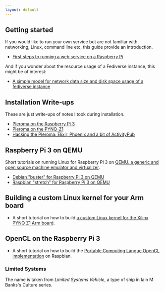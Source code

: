 ```yaml
---
layout: default
---
```


## Getting started 

If you would like to run your own service but are not familiar with networking, Linux, command line etc, this guide provide an introduction. 

* [First steps to running a web service on a Raspberry Pi](https://github.com/wimvanderbauwhede/limited-systems/wiki/First-steps-to-running-a-web-service-on-a-Raspberry-Pi)

And if you wonder about the resource usage of a Fediverse instance, this might be of interest:

* [A simple model for network data size and disk space usage of a fediverse instance](https://github.com/wimvanderbauwhede/limited-systems/wiki/A-simple-model-for-network-data-size-and-disk-space-usage-of-a-fediverse-instance)

## Installation Write-ups

These are just write-ups of notes I took during installation.

* [Pleroma on the Raspberry Pi 3](https://github.com/wimvanderbauwhede/limited-systems/wiki/Pleroma-on-the-Raspberry-Pi-3)
* [Pleroma on the PYNQ-Z1](https://github.com/wimvanderbauwhede/limited-systems/wiki/Pleroma-on-the-PYNQ-Z1)
* [Hacking the Pleroma: Elixir, Phoenix and a bit of ActivityPub](https://github.com/wimvanderbauwhede/limited-systems/wiki/Hacking-the-Pleroma:-Elixir,-Phoenix-and-a-bit-of-ActivityPub)

## Raspberry Pi 3 on QEMU

Short tutorials on running Linux for Raspberry Pi 3 on [QEMU, a generic and open source machine emulator and virtualizer](https://www.qemu.org/).

* [Debian "buster" for Raspberry Pi 3 on QEMU](https://github.com/wimvanderbauwhede/limited-systems/wiki/Debian-%22buster%22-for-Raspberry-Pi-3-on-QEMU)
* [Raspbian "stretch" for Raspberry Pi 3 on QEMU](https://github.com/wimvanderbauwhede/limited-systems/wiki/Raspbian-%22stretch%22-for-Raspberry-Pi-3-on-QEMU)

## Building a custom Linux kernel for your Arm board

* A short tutorial on how to build [a custom Linux kernel for the Xilinx PYNQ Z1 Arm board](https://github.com/wimvanderbauwhede/limited-systems/wiki/Building-a-Linux-kernel-for-the--Xilinx-PYNQ-Z1-Arm-board). <!-- -->

## OpenCL on the Raspberry Pi 3

* A short tutorial on how to build the [Portable Computing Langue OpenCL implementation](https://github.com/wimvanderbauwhede/limited-systems/wiki/Installing-OpenCL--on-the-Raspberry-Pi-3) on Raspbian.

### Limited Systems

The name is taken from _Limited Systems Vehicle_, a type of ship in Iain M. Banks's Culture series.
